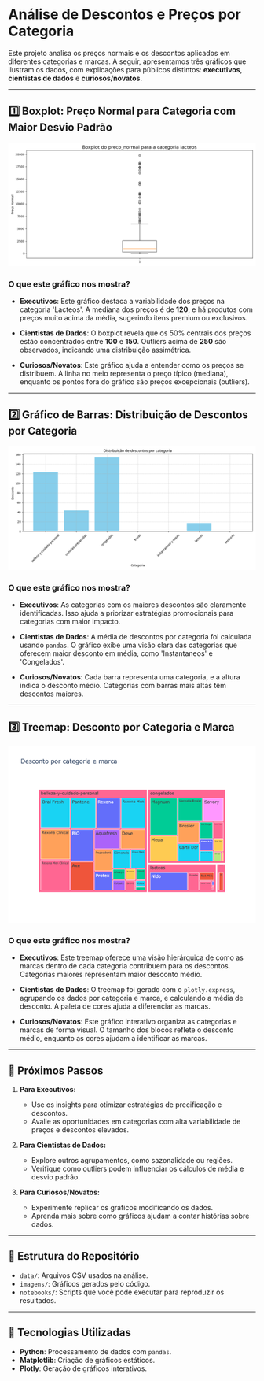 # Análise de Descontos e Preços por Categoria

Este projeto analisa os preços normais e os descontos aplicados em diferentes categorias e marcas. A seguir, apresentamos três gráficos que ilustram os dados, com explicações para públicos distintos: **executivos**, **cientistas de dados** e **curiosos/novatos**.

---

## 1️⃣ Boxplot: Preço Normal para Categoria com Maior Desvio Padrão

<img src="imagens/Boxplot_categoria_lacteos.png" alt="Boxplot Categoria Lacteos"/>

### O que este gráfico nos mostra?

- **Executivos**: Este gráfico destaca a variabilidade dos preços na categoria 'Lacteos'. A mediana dos preços é de **120**, e há produtos com preços muito acima da média, sugerindo itens premium ou exclusivos.
  
- **Cientistas de Dados**: O boxplot revela que os 50% centrais dos preços estão concentrados entre **100** e **150**. Outliers acima de **250** são observados, indicando uma distribuição assimétrica.

- **Curiosos/Novatos**: Este gráfico ajuda a entender como os preços se distribuem. A linha no meio representa o preço típico (mediana), enquanto os pontos fora do gráfico são preços excepcionais (outliers).

---

## 2️⃣ Gráfico de Barras: Distribuição de Descontos por Categoria

<img src="imagens/Barras_desconto_categoria.png" alt="Gráfico de Barras de Descontos"/>

### O que este gráfico nos mostra?

- **Executivos**: As categorias com os maiores descontos são claramente identificadas. Isso ajuda a priorizar estratégias promocionais para categorias com maior impacto.

- **Cientistas de Dados**: A média de descontos por categoria foi calculada usando `pandas`. O gráfico exibe uma visão clara das categorias que oferecem maior desconto em média, como 'Instantaneos' e 'Congelados'.

- **Curiosos/Novatos**: Cada barra representa uma categoria, e a altura indica o desconto médio. Categorias com barras mais altas têm descontos maiores.

---

## 3️⃣ Treemap: Desconto por Categoria e Marca

<img src="imagens/Treemap_Desconto.png" alt="Treemap Categoria e Marca" width="600"/>

### O que este gráfico nos mostra?

- **Executivos**: Este treemap oferece uma visão hierárquica de como as marcas dentro de cada categoria contribuem para os descontos. Categorias maiores representam maior desconto médio.

- **Cientistas de Dados**: O treemap foi gerado com o `plotly.express`, agrupando os dados por categoria e marca, e calculando a média de desconto. A paleta de cores ajuda a diferenciar as marcas.

- **Curiosos/Novatos**: Este gráfico interativo organiza as categorias e marcas de forma visual. O tamanho dos blocos reflete o desconto médio, enquanto as cores ajudam a identificar as marcas.

---

## 🚀 Próximos Passos

1. **Para Executivos:**
   - Use os insights para otimizar estratégias de precificação e descontos.
   - Avalie as oportunidades em categorias com alta variabilidade de preços e descontos elevados.

2. **Para Cientistas de Dados:**
   - Explore outros agrupamentos, como sazonalidade ou regiões.
   - Verifique como outliers podem influenciar os cálculos de média e desvio padrão.

3. **Para Curiosos/Novatos:**
   - Experimente replicar os gráficos modificando os dados.
   - Aprenda mais sobre como gráficos ajudam a contar histórias sobre dados.

---

## 📂 Estrutura do Repositório

- `data/`: Arquivos CSV usados na análise.
- `imagens/`: Gráficos gerados pelo código.
- `notebooks/`: Scripts que você pode executar para reproduzir os resultados.

---

## 🔧 Tecnologias Utilizadas

- **Python**: Processamento de dados com `pandas`.
- **Matplotlib**: Criação de gráficos estáticos.
- **Plotly**: Geração de gráficos interativos.

